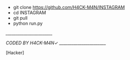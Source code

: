 * git clone https://github.com/H4CK-M4N/INSTAGRAM
* cd INSTAGRAM
* git pull
* python run.py





*_______________________*

   *CODED BY H4CK-M4N*✓
*_______________________*


[Hacker]
